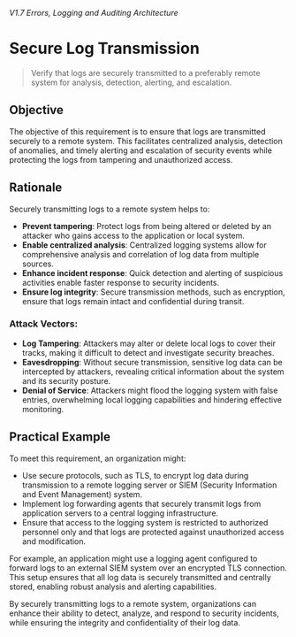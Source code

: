 *V1.7 Errors, Logging and Auditing Architecture*

# Secure Log Transmission

> Verify that logs are securely transmitted to a preferably remote system for analysis, detection, alerting, and escalation.

## Objective
The objective of this requirement is to ensure that logs are transmitted securely to a remote system. This facilitates centralized analysis, detection of anomalies, and timely alerting and escalation of security events while protecting the logs from tampering and unauthorized access.

## Rationale
Securely transmitting logs to a remote system helps to:
- **Prevent tampering**: Protect logs from being altered or deleted by an attacker who gains access to the application or local system.
- **Enable centralized analysis**: Centralized logging systems allow for comprehensive analysis and correlation of log data from multiple sources.
- **Enhance incident response**: Quick detection and alerting of suspicious activities enable faster response to security incidents.
- **Ensure log integrity**: Secure transmission methods, such as encryption, ensure that logs remain intact and confidential during transit.

### Attack Vectors:
- **Log Tampering**: Attackers may alter or delete local logs to cover their tracks, making it difficult to detect and investigate security breaches.
- **Eavesdropping**: Without secure transmission, sensitive log data can be intercepted by attackers, revealing critical information about the system and its security posture.
- **Denial of Service**: Attackers might flood the logging system with false entries, overwhelming local logging capabilities and hindering effective monitoring.

## Practical Example
To meet this requirement, an organization might:
- Use secure protocols, such as TLS, to encrypt log data during transmission to a remote logging server or SIEM (Security Information and Event Management) system.
- Implement log forwarding agents that securely transmit logs from application servers to a central logging infrastructure.
- Ensure that access to the logging system is restricted to authorized personnel only and that logs are protected against unauthorized access and modification.

For example, an application might use a logging agent configured to forward logs to an external SIEM system over an encrypted TLS connection. This setup ensures that all log data is securely transmitted and centrally stored, enabling robust analysis and alerting capabilities.

By securely transmitting logs to a remote system, organizations can enhance their ability to detect, analyze, and respond to security incidents, while ensuring the integrity and confidentiality of their log data.
